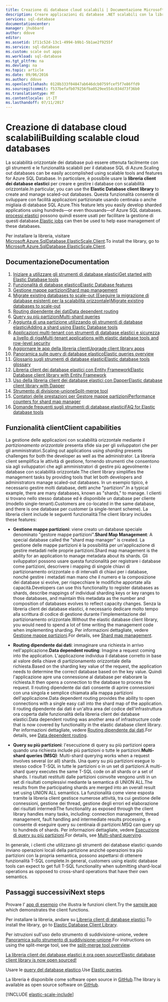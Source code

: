 ```yaml
---
title: Creazione di database cloud scalabili | Documentazione Microsoft
description: Creare applicazioni di database .NET scalabili con la libreria client di database elastici
services: sql-database
documentationcenter: 
manager: jhubbard
author: ddove
editor: 
ms.assetid: 1f11c52d-13c1-4994-b9b1-5b1ae2f9255f
ms.service: sql-database
ms.custom: scale out apps
ms.workload: sql-database
ms.tgt_pltfrm: na
ms.devlang: na
ms.topic: article
ms.date: 09/06/2016
ms.author: ddove
ms.openlocfilehash: 0128b333f04847ab646dcb0759fcef5f7e86ffd9
ms.sourcegitcommit: f537befafb079256fba0529ee554c034d73f36b0
ms.translationtype: MT
ms.contentlocale: it-IT
ms.lasthandoff: 07/11/2017
---
```

# <a name="building-scalable-cloud-databases"></a><span data-ttu-id="760d3-103">Creazione di database cloud scalabili</span><span class="sxs-lookup"><span data-stu-id="760d3-103">Building scalable cloud databases</span></span>
<span data-ttu-id="760d3-104">La scalabilità orizzontale dei database può essere ottenuta facilmente con gli strumenti e le funzionalità scalabili per il database SQL di Azure.</span><span class="sxs-lookup"><span data-stu-id="760d3-104">Scaling out databases can be easily accomplished using scalable tools and features for Azure SQL Database.</span></span> <span data-ttu-id="760d3-105">In particolare, è possibile usare la **libreria client dei database elastici** per creare e gestire i database con scalabilità orizzontale.</span><span class="sxs-lookup"><span data-stu-id="760d3-105">In particular, you can use the **Elastic Database client library** to create and manage scaled-out databases.</span></span> <span data-ttu-id="760d3-106">Questa funzionalità consente di sviluppare con facilità applicazioni partizionate usando centinaia o anche migliaia di database SQL Azure.</span><span class="sxs-lookup"><span data-stu-id="760d3-106">This feature lets you easily develop sharded applications using hundreds—or even thousands—of Azure SQL databases.</span></span> <span data-ttu-id="760d3-107">[processi elastici](sql-database-elastic-jobs-powershell.md) possono quindi essere usati per facilitare la gestione di questi database.</span><span class="sxs-lookup"><span data-stu-id="760d3-107">[Elastic jobs](sql-database-elastic-jobs-powershell.md) can then be used to help ease management of these databases.</span></span>

<span data-ttu-id="760d3-108">Per installare la libreria, visitare [Microsoft.Azure.SqlDatabase.ElasticScale.Client](https://www.nuget.org/packages/Microsoft.Azure.SqlDatabase.ElasticScale.Client/).</span><span class="sxs-lookup"><span data-stu-id="760d3-108">To install the library, go to [Microsoft.Azure.SqlDatabase.ElasticScale.Client](https://www.nuget.org/packages/Microsoft.Azure.SqlDatabase.ElasticScale.Client/).</span></span> 

## <a name="documentation"></a><span data-ttu-id="760d3-109">Documentazione</span><span class="sxs-lookup"><span data-stu-id="760d3-109">Documentation</span></span>
1. [<span data-ttu-id="760d3-110">Iniziare a utilizzare gli strumenti di database elastici</span><span class="sxs-lookup"><span data-stu-id="760d3-110">Get started with Elastic Database tools</span></span>](sql-database-elastic-scale-get-started.md)
2. [<span data-ttu-id="760d3-111">Funzionalità di database elastico</span><span class="sxs-lookup"><span data-stu-id="760d3-111">Elastic Database features</span></span>](sql-database-elastic-scale-introduction.md)
3. [<span data-ttu-id="760d3-112">Gestione mappe partizioni</span><span class="sxs-lookup"><span data-stu-id="760d3-112">Shard map management</span></span>](sql-database-elastic-scale-shard-map-management.md)
4. [<span data-ttu-id="760d3-113">Migrate existing databases to scale-out (Eseguire la migrazione di database esistenti per la scalabilità orizzontale)</span><span class="sxs-lookup"><span data-stu-id="760d3-113">Migrate existing databases to scale-out</span></span>](sql-database-elastic-convert-to-use-elastic-tools.md)
5. [<span data-ttu-id="760d3-114">Routing dipendente dei dati</span><span class="sxs-lookup"><span data-stu-id="760d3-114">Data dependent routing</span></span>](sql-database-elastic-scale-data-dependent-routing.md)
6. [<span data-ttu-id="760d3-115">Query su più partizioni</span><span class="sxs-lookup"><span data-stu-id="760d3-115">Multi-shard queries</span></span>](sql-database-elastic-scale-multishard-querying.md)
7. [<span data-ttu-id="760d3-116">Aggiunta di una partizione utilizzando gli strumenti di database elastici</span><span class="sxs-lookup"><span data-stu-id="760d3-116">Adding a shard using Elastic Database tools</span></span>](sql-database-elastic-scale-add-a-shard.md)
8. [<span data-ttu-id="760d3-117">Applicazioni multi-tenant con strumenti di database elastici e sicurezza a livello di riga</span><span class="sxs-lookup"><span data-stu-id="760d3-117">Multi-tenant applications with elastic database tools and row-level security</span></span>](sql-database-elastic-tools-multi-tenant-row-level-security.md)
9. [<span data-ttu-id="760d3-118">Aggiornare le app della libreria client</span><span class="sxs-lookup"><span data-stu-id="760d3-118">Upgrade client library apps</span></span>](sql-database-elastic-scale-upgrade-client-library.md) 
10. [<span data-ttu-id="760d3-119">Panoramica sulle query di database elastico</span><span class="sxs-lookup"><span data-stu-id="760d3-119">Elastic queries overview</span></span>](sql-database-elastic-query-overview.md)
11. [<span data-ttu-id="760d3-120">Glossario sugli strumenti di database elastici</span><span class="sxs-lookup"><span data-stu-id="760d3-120">Elastic database tools glossary</span></span>](sql-database-elastic-scale-glossary.md)
12. [<span data-ttu-id="760d3-121">Libreria client dei database elastici con Entity Framework</span><span class="sxs-lookup"><span data-stu-id="760d3-121">Elastic Database client library with Entity Framework</span></span>](sql-database-elastic-scale-use-entity-framework-applications-visual-studio.md)
13. [<span data-ttu-id="760d3-122">Uso della libreria client dei database elastici con Dapper</span><span class="sxs-lookup"><span data-stu-id="760d3-122">Elastic database client library with Dapper</span></span>](sql-database-elastic-scale-working-with-dapper.md)
14. [<span data-ttu-id="760d3-123">Strumento di divisione-unione</span><span class="sxs-lookup"><span data-stu-id="760d3-123">Split-merge tool</span></span>](sql-database-elastic-scale-overview-split-and-merge.md)
15. [<span data-ttu-id="760d3-124">Contatori delle prestazioni per Gestore mappe partizioni</span><span class="sxs-lookup"><span data-stu-id="760d3-124">Performance counters for shard map manager</span></span>](sql-database-elastic-database-client-library.md) 
16. [<span data-ttu-id="760d3-125">Domande frequenti sugli strumenti di database elastici</span><span class="sxs-lookup"><span data-stu-id="760d3-125">FAQ for Elastic database tools</span></span>](sql-database-elastic-scale-faq.md)

## <a name="client-capabilities"></a><span data-ttu-id="760d3-126">Funzionalità client</span><span class="sxs-lookup"><span data-stu-id="760d3-126">Client capabilities</span></span>
<span data-ttu-id="760d3-127">La gestione delle applicazioni con scalabilità orizzontale mediante il *partizionamento orizzontale* presenta sfide sia per gli sviluppatori che per gli amministratori.</span><span class="sxs-lookup"><span data-stu-id="760d3-127">Scaling out applications using *sharding* presents challenges for both the developer as well as the administrator.</span></span> <span data-ttu-id="760d3-128">La libreria client semplifica le attività di gestione, fornendo strumenti che consentono sia agli sviluppatori che agli amministratori di gestire più agevolmente i database con scalabilità orizzontale.</span><span class="sxs-lookup"><span data-stu-id="760d3-128">The client library simplifies the management tasks by providing tools that let both developers and administrators manage scaled-out databases.</span></span> <span data-ttu-id="760d3-129">In un esempio tipico, è necessario gestire molti database, detti anche "partizioni".</span><span class="sxs-lookup"><span data-stu-id="760d3-129">In a typical example, there are many databases, known as "shards," to manage.</span></span> <span data-ttu-id="760d3-130">I clienti si trovano nello stesso database ed è disponibile un database per cliente (modello single-tenant).</span><span class="sxs-lookup"><span data-stu-id="760d3-130">Customers are co-located in the same database, and there is one database per customer (a single-tenant scheme).</span></span> <span data-ttu-id="760d3-131">La libreria client include le seguenti funzionalità:</span><span class="sxs-lookup"><span data-stu-id="760d3-131">The client library includes these features:</span></span>

- <span data-ttu-id="760d3-132">**Gestione mappe partizioni**: viene creato un database speciale denominato "gestore mappe partizioni".</span><span class="sxs-lookup"><span data-stu-id="760d3-132">**Shard Map Management**: A special database called the "shard map manager" is created.</span></span> <span data-ttu-id="760d3-133">La gestione delle mappe partizioni è la possibilità per un'applicazione di gestire metadati nelle proprie partizioni.</span><span class="sxs-lookup"><span data-stu-id="760d3-133">Shard map management is the ability for an application to manage metadata about its shards.</span></span> <span data-ttu-id="760d3-134">Gli sviluppatori possono usare questa funzionalità per registrare i database come partizioni, descrivere i mapping di singole chiavi di partizionamento orizzontale o di intervalli di chiavi per i database, nonché gestire i metadati man mano che il numero e la composizione dei database si evolve, per rispecchiare le modifiche apportate alla capacità.</span><span class="sxs-lookup"><span data-stu-id="760d3-134">Developers can use this functionality to register databases as shards, describe mappings of individual sharding keys or key ranges to those databases, and maintain this metadata as the number and composition of databases evolves to reflect capacity changes.</span></span> <span data-ttu-id="760d3-135">Senza la libreria client dei database elastici, è necessario dedicare molto tempo alla scrittura di codice di gestione durante l'implementazione del partizionamento orizzontale.</span><span class="sxs-lookup"><span data-stu-id="760d3-135">Without the elastic database client library, you would need to spend a lot of time writing the management code when implementing sharding.</span></span> <span data-ttu-id="760d3-136">Per informazioni dettagliate, vedere [Gestione mappe partizioni](sql-database-elastic-scale-shard-map-management.md).</span><span class="sxs-lookup"><span data-stu-id="760d3-136">For details, see [Shard map management](sql-database-elastic-scale-shard-map-management.md).</span></span>

- <span data-ttu-id="760d3-137">**Routing dipendente dai dati**: immaginare una richiesta in arrivo nell'applicazione.</span><span class="sxs-lookup"><span data-stu-id="760d3-137">**Data dependent routing**: Imagine a request coming into the application.</span></span> <span data-ttu-id="760d3-138">L'applicazione individua il database corretto in base al valore della chiave di partizionamento orizzontale della richiesta.</span><span class="sxs-lookup"><span data-stu-id="760d3-138">Based on the sharding key value of the request, the application needs to determine the correct database based on the key value.</span></span> <span data-ttu-id="760d3-139">Quindi l'applicazione apre una connessione al database per elaborare la richiesta.</span><span class="sxs-lookup"><span data-stu-id="760d3-139">It then opens a connection to the database to process the request.</span></span> <span data-ttu-id="760d3-140">Il routing dipendente dai dati consente di aprire connessioni con una singola e semplice chiamata alla mappa partizioni dell'applicazione.</span><span class="sxs-lookup"><span data-stu-id="760d3-140">Data dependent routing provides the ability to open connections with a single easy call into the shard map of the application.</span></span> <span data-ttu-id="760d3-141">Il routing dipendente dai dati è un'altra area del codice dell'infrastruttura ora coperta dalle funzionalità della libreria client dei database elastici.</span><span class="sxs-lookup"><span data-stu-id="760d3-141">Data dependent routing was another area of infrastructure code that is now covered by functionality in the elastic database client library.</span></span> <span data-ttu-id="760d3-142">Per informazioni dettagliate, vedere [Routing dipendente dai dati](sql-database-elastic-scale-data-dependent-routing.md).</span><span class="sxs-lookup"><span data-stu-id="760d3-142">For details, see [Data dependent routing](sql-database-elastic-scale-data-dependent-routing.md).</span></span>
- <span data-ttu-id="760d3-143">**Query su più partizioni**: l'esecuzione di query su più partizioni opera quando una richiesta include più partizioni o tutte le partizioni.</span><span class="sxs-lookup"><span data-stu-id="760d3-143">**Multi-shard queries (MSQ)**: Multi-shard querying works when a request involves several (or all) shards.</span></span> <span data-ttu-id="760d3-144">Una query su più partizioni esegue lo stesso codice T-SQL in tutte le partizioni o in un set di partizioni.</span><span class="sxs-lookup"><span data-stu-id="760d3-144">A multi-shard query executes the same T-SQL code on all shards or a set of shards.</span></span> <span data-ttu-id="760d3-145">I risultati restituiti dalle partizioni coinvolte vengono uniti in un set di risultati complessivi mediante la semantica di UNION ALL.</span><span class="sxs-lookup"><span data-stu-id="760d3-145">The results from the participating shards are merged into an overall result set using UNION ALL semantics.</span></span> <span data-ttu-id="760d3-146">La funzionalità come viene esposta tramite la libreria client gestisce numerose attività, tra cui gestione delle connessioni, gestione dei thread, gestione degli errori ed elaborazione dei risultati intermedi</span><span class="sxs-lookup"><span data-stu-id="760d3-146">The functionality as exposed through the client library handles many tasks, including: connection management, thread management, fault handling and intermediate results processing.</span></span> <span data-ttu-id="760d3-147">e consente di eseguire query su centinaia di partizioni.</span><span class="sxs-lookup"><span data-stu-id="760d3-147">MSQ can query up to hundreds of shards.</span></span> <span data-ttu-id="760d3-148">Per informazioni dettagliate, vedere [Esecuzione di query su più partizioni](sql-database-elastic-scale-multishard-querying.md).</span><span class="sxs-lookup"><span data-stu-id="760d3-148">For details, see [Multi-shard querying](sql-database-elastic-scale-multishard-querying.md).</span></span>

<span data-ttu-id="760d3-149">In generale, i clienti che utilizzano gli strumenti dei database elastici quando inviano operazioni locali della partizione anziché operazioni tra più partizioni con la propria semantica, possono aspettarsi di ottenere funzionalità T-SQL complete.</span><span class="sxs-lookup"><span data-stu-id="760d3-149">In general, customers using elastic database tools can expect to get full T-SQL functionality when submitting shard-local operations as opposed to cross-shard operations that have their own semantics.</span></span>

## <a name="next-steps"></a><span data-ttu-id="760d3-150">Passaggi successivi</span><span class="sxs-lookup"><span data-stu-id="760d3-150">Next steps</span></span>
<span data-ttu-id="760d3-151">Provare l’ [app di esempio](sql-database-elastic-scale-get-started.md) che illustra le funzioni client.</span><span class="sxs-lookup"><span data-stu-id="760d3-151">Try the [sample app](sql-database-elastic-scale-get-started.md) which demonstrates the client functions.</span></span> 

<span data-ttu-id="760d3-152">Per installare la libreria, andare su [Libreria client di database elastici](http://www.nuget.org/packages/Microsoft.Azure.SqlDatabase.ElasticScale.Client/).</span><span class="sxs-lookup"><span data-stu-id="760d3-152">To install the library, go to [Elastic Database Client Library](http://www.nuget.org/packages/Microsoft.Azure.SqlDatabase.ElasticScale.Client/).</span></span>

<span data-ttu-id="760d3-153">Per istruzioni sull'uso dello strumento di suddivisione-unione, vedere [Panoramica sullo strumento di suddivisione-unione](sql-database-elastic-scale-overview-split-and-merge.md).</span><span class="sxs-lookup"><span data-stu-id="760d3-153">For instructions on using the split-merge tool, see the [split-merge tool overview](sql-database-elastic-scale-overview-split-and-merge.md).</span></span>

[<span data-ttu-id="760d3-154">La libreria client dei database elastici è ora open source!</span><span class="sxs-lookup"><span data-stu-id="760d3-154">Elastic database client library is now open sourced!</span></span>](https://azure.microsoft.com/blog/elastic-database-client-library-is-now-open-sourced/)

<span data-ttu-id="760d3-155">Usare le [query del database elastico](sql-database-elastic-query-overview.md).</span><span class="sxs-lookup"><span data-stu-id="760d3-155">Use [Elastic queries](sql-database-elastic-query-overview.md).</span></span>

<span data-ttu-id="760d3-156">La libreria è disponibile come software open source in [GitHub](https://github.com/Azure/elastic-db-tools).</span><span class="sxs-lookup"><span data-stu-id="760d3-156">The library is available as open source software on [GitHub](https://github.com/Azure/elastic-db-tools).</span></span> 

[!INCLUDE [elastic-scale-include](../../includes/elastic-scale-include.md)]

<!--Anchors-->
<!--Image references-->
[1]:./media/sql-database-elastic-database-client-library/glossary.png

